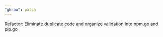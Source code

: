 ```yaml
---
"gh-aw": patch
---
```


Refactor: Eliminate duplicate code and organize validation into npm.go and pip.go
